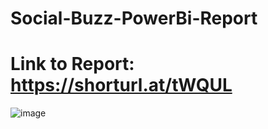 # Social-Buzz-PowerBi-Report
# Link to Report: https://shorturl.at/tWQUL
![image](https://github.com/user-attachments/assets/1ecaadba-4315-41b0-980e-c8326f29f32d)

